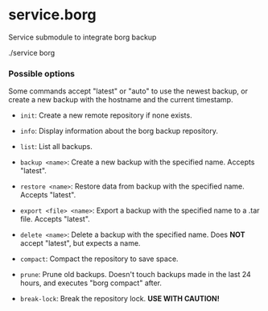 # service.borg
Service submodule to integrate borg backup

./service borg <options>

### Possible options

Some commands accept "latest" or "auto" to use the newest backup, or create a new backup with the hostname and the current timestamp.

- `init`: Create a new remote repository if none exists.

- `info`: Display information about the borg backup repository.

- `list`: List all backups.

- `backup <name>`: Create a new backup with the specified name. Accepts "latest".

- `restore <name>`: Restore data from backup with the specified name. Accepts "latest".

- `export <file> <name>`: Export a backup with the specified name to a .tar file. Accepts "latest".

- `delete <name>`: Delete a backup with the specified name. Does **NOT** accept "latest", but expects a name.

- `compact`: Compact the repository to save space.

- `prune`: Prune old backups. Doesn't touch backups made in the last 24 hours, and executes "borg compact" after.

- `break-lock`: Break the repository lock. **USE WITH CAUTION!**

